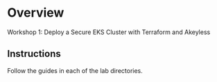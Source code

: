 # Overview
Workshop 1: Deploy a Secure EKS Cluster with Terraform and Akeyless

## Instructions

Follow the guides in each of the lab directories.